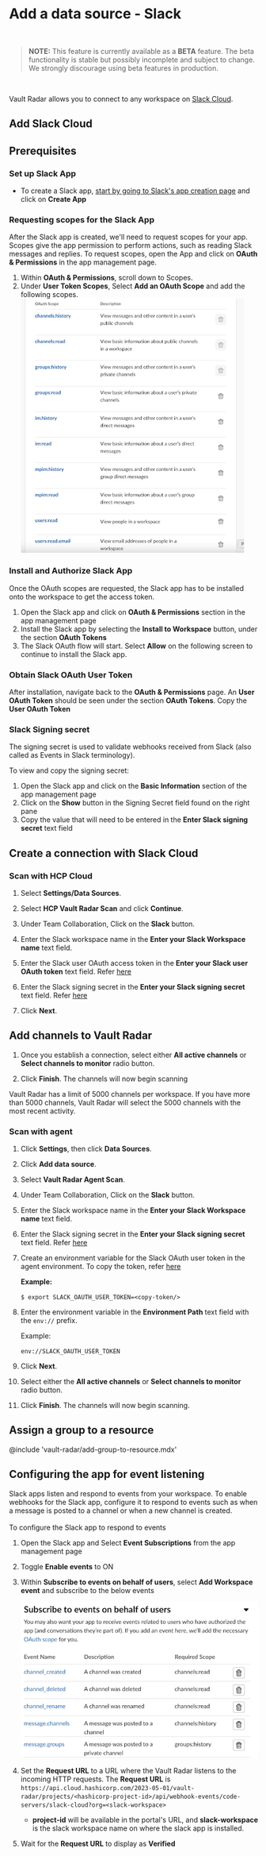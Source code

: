 # Add a data source - Slack

<br/>

> **NOTE:**  This feature is currently available as a **BETA** feature. The beta functionality is stable but possibly incomplete and subject to change. We strongly discourage using beta features in production.

<br/>

Vault Radar allows you to connect to any workspace on [Slack Cloud](#add-slack-cloud).

## Add Slack Cloud

## Prerequisites

### Set up Slack App

- To create a Slack app, [start by going to Slack's app creation page](https://docs.slack.dev/quickstart/#creating) and click on **Create App**

### Requesting scopes for the Slack App
    
After the Slack app is created, we'll need to request scopes for your app. 
Scopes give the app permission to perform actions, such as reading Slack messages and replies.
To request scopes, open the  App and click on **OAuth & Permissions** in the app management page.
1. Within **OAuth & Permissions**, scroll down to Scopes.
1. Under **User Token Scopes**, Select **Add an OAuth Scope** and add the following scopes.
    ![Slack App OAuth Scopes](slack-cloud-oauth-scopes.png)

### Install and Authorize Slack App

Once the OAuth scopes are requested, the Slack app has to be installed onto the workspace to get the access token.

1. Open the Slack app and click on **OAuth & Permissions** section in the app management page
1. Install the Slack app by selecting the **Install to Workspace** button, under the section **OAuth Tokens**
1. The Slack OAuth flow will start. Select **Allow** on the following screen to continue to install the Slack app.

### Obtain Slack OAuth User Token

After installation, navigate back to the **OAuth & Permissions** page. An **User OAuth Token** should be seen under the section **OAuth Tokens**.
Copy the **User OAuth Token**


### Slack Signing secret

The signing secret is used to validate webhooks received from Slack (also called as Events in Slack terminology). 

To view and copy the signing secret:
1. Open the Slack app and click on the **Basic Information** section of the app management page
2. Click on the **Show** button in the Signing Secret field found on the right pane
3. Copy the value that will need to be entered in the **Enter Slack signing secret** text field

## Create a connection with Slack Cloud

### Scan with HCP Cloud

1. Select **Settings/Data Sources**.

1. Select **HCP Vault Radar Scan** and click **Continue**.

1. Under Team Collaboration, Click on the **Slack** button.

1. Enter the Slack workspace name in the **Enter your Slack Workspace name** text field.

2. Enter the Slack user OAuth access token in the **Enter your Slack user OAuth token** text field. Refer [here](#obtain-slack-oauth-user-token)

3. Enter the Slack signing secret in the **Enter your Slack signing secret** text field. Refer [here](#slack-signing-secret)

4. Click **Next**.

## Add channels to Vault Radar

1. Once you establish a connection, select either **All active channels** or **Select channels to monitor** radio button.

1. Click **Finish**. The channels will now begin scanning

<Note>

Vault Radar has a limit of 5000 channels per workspace. If you have more
than 5000 channels, Vault Radar will select the 5000 channels with the
most recent activity.

</Note>

### Scan with agent

1. Click **Settings**, then click **Data Sources**.

1. Click **Add data source**.

1. Select **Vault Radar Agent Scan**.

1. Under Team Collaboration, Click on the **Slack** button.

1. Enter the Slack workspace name in the **Enter your Slack Workspace name** text field.

2. Enter the Slack signing secret in the **Enter your Slack signing secret** text field. Refer [here](#slack-signing-secret)

3. Create an environment variable for the Slack OAuth user token in the agent environment. To copy the token, refer [here](#obtain-slack-oauth-user-token)
   
   **Example:**

   <CodeBlockConfig hideClipboard>

   ```shell-session
   $ export SLACK_OAUTH_USER_TOKEN=<copy-token/>
   ```

   </CodeBlockConfig>

4. Enter the environment variable in the **Environment Path** text field with the `env://` prefix.
   
   Example:
   
   ```plaintext
   env://SLACK_OAUTH_USER_TOKEN
   ```

5. Click **Next**.

6. Select either the **All active channels** or **Select channels to monitor** radio
   button.

7. Click **Finish**. The channels will now begin scanning.

## Assign a group to a resource

@include 'vault-radar/add-group-to-resource.mdx'


## Configuring the app for event listening


Slack apps listen and respond to events from your workspace. To enable webhooks for the Slack app, configure it to respond to events
such as when a message is posted to a channel or when a new channel is created.<br/><br/>
To configure the Slack app to respond to events

1. Open the Slack app and Select **Event Subscriptions** from the app management page
1. Toggle **Enable events** to ON
1. Within **Subscribe to events on behalf of users**, select **Add Workspace event** and subscribe to the below events

    ![Slack Events Subscribed](slack-cloud-events-subscribed.png)

2. Set the **Request URL** to a URL where the Vault Radar listens to the incoming HTTP requests.
The **Request URL** is `https://api.cloud.hashicorp.com/2023-05-01/vault-radar/projects/<hashicorp-project-id>/api/webhook-events/code-servers/slack-cloud?org=<slack-workspace>`
   - **project-id** will be available in the portal's URL, and **slack-workspace** is the slack workspace name on where the slack app is installed.

1. Wait for the **Request URL** to display as **Verified** 
